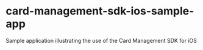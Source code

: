 # card-management-sdk-ios-sample-app
Sample application illustrating the use of the Card Management SDK for iOS
